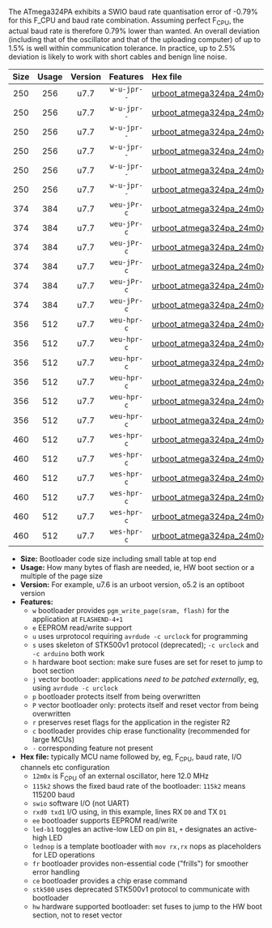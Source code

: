 The ATmega324PA exhibits a SWIO baud rate quantisation error of -0.79% for this F_CPU and baud rate combination. Assuming perfect F<sub>CPU</sub>, the actual baud rate is therefore 0.79% lower than wanted. An overall deviation (including that of the oscillator and that of the uploading computer) of up to 1.5% is well within communication tolerance. In practice, up to 2.5% deviation is likely to work with short cables and benign line noise.

|Size|Usage|Version|Features|Hex file|
|:-:|:-:|:-:|:-:|:--|
|250|256|u7.7|`w-u-jpr--`|[urboot_atmega324pa_24m0x_+576k0_swio_rxd0_txd1_led+b0.hex](https://raw.githubusercontent.com/stefanrueger/urboot.hex/main/mcus/atmega324pa/external_oscillator/fcpu_24m0x/br_+576k0/urboot_atmega324pa_24m0x_+576k0_swio_rxd0_txd1_led+b0.hex)|
|250|256|u7.7|`w-u-jpr--`|[urboot_atmega324pa_24m0x_+576k0_swio_rxd0_txd1_led+b7.hex](https://raw.githubusercontent.com/stefanrueger/urboot.hex/main/mcus/atmega324pa/external_oscillator/fcpu_24m0x/br_+576k0/urboot_atmega324pa_24m0x_+576k0_swio_rxd0_txd1_led+b7.hex)|
|250|256|u7.7|`w-u-jpr--`|[urboot_atmega324pa_24m0x_+576k0_swio_rxd0_txd1_lednop.hex](https://raw.githubusercontent.com/stefanrueger/urboot.hex/main/mcus/atmega324pa/external_oscillator/fcpu_24m0x/br_+576k0/urboot_atmega324pa_24m0x_+576k0_swio_rxd0_txd1_lednop.hex)|
|250|256|u7.7|`w-u-jpr--`|[urboot_atmega324pa_24m0x_+576k0_swio_rxd2_txd3_led+b0.hex](https://raw.githubusercontent.com/stefanrueger/urboot.hex/main/mcus/atmega324pa/external_oscillator/fcpu_24m0x/br_+576k0/urboot_atmega324pa_24m0x_+576k0_swio_rxd2_txd3_led+b0.hex)|
|250|256|u7.7|`w-u-jpr--`|[urboot_atmega324pa_24m0x_+576k0_swio_rxd2_txd3_led+b7.hex](https://raw.githubusercontent.com/stefanrueger/urboot.hex/main/mcus/atmega324pa/external_oscillator/fcpu_24m0x/br_+576k0/urboot_atmega324pa_24m0x_+576k0_swio_rxd2_txd3_led+b7.hex)|
|250|256|u7.7|`w-u-jpr--`|[urboot_atmega324pa_24m0x_+576k0_swio_rxd2_txd3_lednop.hex](https://raw.githubusercontent.com/stefanrueger/urboot.hex/main/mcus/atmega324pa/external_oscillator/fcpu_24m0x/br_+576k0/urboot_atmega324pa_24m0x_+576k0_swio_rxd2_txd3_lednop.hex)|
|374|384|u7.7|`weu-jPr-c`|[urboot_atmega324pa_24m0x_+576k0_swio_rxd0_txd1_ee_led+b0_fr_ce.hex](https://raw.githubusercontent.com/stefanrueger/urboot.hex/main/mcus/atmega324pa/external_oscillator/fcpu_24m0x/br_+576k0/urboot_atmega324pa_24m0x_+576k0_swio_rxd0_txd1_ee_led+b0_fr_ce.hex)|
|374|384|u7.7|`weu-jPr-c`|[urboot_atmega324pa_24m0x_+576k0_swio_rxd0_txd1_ee_led+b7_fr_ce.hex](https://raw.githubusercontent.com/stefanrueger/urboot.hex/main/mcus/atmega324pa/external_oscillator/fcpu_24m0x/br_+576k0/urboot_atmega324pa_24m0x_+576k0_swio_rxd0_txd1_ee_led+b7_fr_ce.hex)|
|374|384|u7.7|`weu-jPr-c`|[urboot_atmega324pa_24m0x_+576k0_swio_rxd0_txd1_ee_lednop_fr_ce.hex](https://raw.githubusercontent.com/stefanrueger/urboot.hex/main/mcus/atmega324pa/external_oscillator/fcpu_24m0x/br_+576k0/urboot_atmega324pa_24m0x_+576k0_swio_rxd0_txd1_ee_lednop_fr_ce.hex)|
|374|384|u7.7|`weu-jPr-c`|[urboot_atmega324pa_24m0x_+576k0_swio_rxd2_txd3_ee_led+b0_fr_ce.hex](https://raw.githubusercontent.com/stefanrueger/urboot.hex/main/mcus/atmega324pa/external_oscillator/fcpu_24m0x/br_+576k0/urboot_atmega324pa_24m0x_+576k0_swio_rxd2_txd3_ee_led+b0_fr_ce.hex)|
|374|384|u7.7|`weu-jPr-c`|[urboot_atmega324pa_24m0x_+576k0_swio_rxd2_txd3_ee_led+b7_fr_ce.hex](https://raw.githubusercontent.com/stefanrueger/urboot.hex/main/mcus/atmega324pa/external_oscillator/fcpu_24m0x/br_+576k0/urboot_atmega324pa_24m0x_+576k0_swio_rxd2_txd3_ee_led+b7_fr_ce.hex)|
|374|384|u7.7|`weu-jPr-c`|[urboot_atmega324pa_24m0x_+576k0_swio_rxd2_txd3_ee_lednop_fr_ce.hex](https://raw.githubusercontent.com/stefanrueger/urboot.hex/main/mcus/atmega324pa/external_oscillator/fcpu_24m0x/br_+576k0/urboot_atmega324pa_24m0x_+576k0_swio_rxd2_txd3_ee_lednop_fr_ce.hex)|
|356|512|u7.7|`weu-hpr-c`|[urboot_atmega324pa_24m0x_+576k0_swio_rxd0_txd1_ee_led+b0_fr_ce_hw.hex](https://raw.githubusercontent.com/stefanrueger/urboot.hex/main/mcus/atmega324pa/external_oscillator/fcpu_24m0x/br_+576k0/urboot_atmega324pa_24m0x_+576k0_swio_rxd0_txd1_ee_led+b0_fr_ce_hw.hex)|
|356|512|u7.7|`weu-hpr-c`|[urboot_atmega324pa_24m0x_+576k0_swio_rxd0_txd1_ee_led+b7_fr_ce_hw.hex](https://raw.githubusercontent.com/stefanrueger/urboot.hex/main/mcus/atmega324pa/external_oscillator/fcpu_24m0x/br_+576k0/urboot_atmega324pa_24m0x_+576k0_swio_rxd0_txd1_ee_led+b7_fr_ce_hw.hex)|
|356|512|u7.7|`weu-hpr-c`|[urboot_atmega324pa_24m0x_+576k0_swio_rxd0_txd1_ee_lednop_fr_ce_hw.hex](https://raw.githubusercontent.com/stefanrueger/urboot.hex/main/mcus/atmega324pa/external_oscillator/fcpu_24m0x/br_+576k0/urboot_atmega324pa_24m0x_+576k0_swio_rxd0_txd1_ee_lednop_fr_ce_hw.hex)|
|356|512|u7.7|`weu-hpr-c`|[urboot_atmega324pa_24m0x_+576k0_swio_rxd2_txd3_ee_led+b0_fr_ce_hw.hex](https://raw.githubusercontent.com/stefanrueger/urboot.hex/main/mcus/atmega324pa/external_oscillator/fcpu_24m0x/br_+576k0/urboot_atmega324pa_24m0x_+576k0_swio_rxd2_txd3_ee_led+b0_fr_ce_hw.hex)|
|356|512|u7.7|`weu-hpr-c`|[urboot_atmega324pa_24m0x_+576k0_swio_rxd2_txd3_ee_led+b7_fr_ce_hw.hex](https://raw.githubusercontent.com/stefanrueger/urboot.hex/main/mcus/atmega324pa/external_oscillator/fcpu_24m0x/br_+576k0/urboot_atmega324pa_24m0x_+576k0_swio_rxd2_txd3_ee_led+b7_fr_ce_hw.hex)|
|356|512|u7.7|`weu-hpr-c`|[urboot_atmega324pa_24m0x_+576k0_swio_rxd2_txd3_ee_lednop_fr_ce_hw.hex](https://raw.githubusercontent.com/stefanrueger/urboot.hex/main/mcus/atmega324pa/external_oscillator/fcpu_24m0x/br_+576k0/urboot_atmega324pa_24m0x_+576k0_swio_rxd2_txd3_ee_lednop_fr_ce_hw.hex)|
|460|512|u7.7|`wes-hpr-c`|[urboot_atmega324pa_24m0x_+576k0_swio_rxd0_txd1_ee_led+b0_fr_ce_stk500_hw.hex](https://raw.githubusercontent.com/stefanrueger/urboot.hex/main/mcus/atmega324pa/external_oscillator/fcpu_24m0x/br_+576k0/urboot_atmega324pa_24m0x_+576k0_swio_rxd0_txd1_ee_led+b0_fr_ce_stk500_hw.hex)|
|460|512|u7.7|`wes-hpr-c`|[urboot_atmega324pa_24m0x_+576k0_swio_rxd0_txd1_ee_led+b7_fr_ce_stk500_hw.hex](https://raw.githubusercontent.com/stefanrueger/urboot.hex/main/mcus/atmega324pa/external_oscillator/fcpu_24m0x/br_+576k0/urboot_atmega324pa_24m0x_+576k0_swio_rxd0_txd1_ee_led+b7_fr_ce_stk500_hw.hex)|
|460|512|u7.7|`wes-hpr-c`|[urboot_atmega324pa_24m0x_+576k0_swio_rxd0_txd1_ee_lednop_fr_ce_stk500_hw.hex](https://raw.githubusercontent.com/stefanrueger/urboot.hex/main/mcus/atmega324pa/external_oscillator/fcpu_24m0x/br_+576k0/urboot_atmega324pa_24m0x_+576k0_swio_rxd0_txd1_ee_lednop_fr_ce_stk500_hw.hex)|
|460|512|u7.7|`wes-hpr-c`|[urboot_atmega324pa_24m0x_+576k0_swio_rxd2_txd3_ee_led+b0_fr_ce_stk500_hw.hex](https://raw.githubusercontent.com/stefanrueger/urboot.hex/main/mcus/atmega324pa/external_oscillator/fcpu_24m0x/br_+576k0/urboot_atmega324pa_24m0x_+576k0_swio_rxd2_txd3_ee_led+b0_fr_ce_stk500_hw.hex)|
|460|512|u7.7|`wes-hpr-c`|[urboot_atmega324pa_24m0x_+576k0_swio_rxd2_txd3_ee_led+b7_fr_ce_stk500_hw.hex](https://raw.githubusercontent.com/stefanrueger/urboot.hex/main/mcus/atmega324pa/external_oscillator/fcpu_24m0x/br_+576k0/urboot_atmega324pa_24m0x_+576k0_swio_rxd2_txd3_ee_led+b7_fr_ce_stk500_hw.hex)|
|460|512|u7.7|`wes-hpr-c`|[urboot_atmega324pa_24m0x_+576k0_swio_rxd2_txd3_ee_lednop_fr_ce_stk500_hw.hex](https://raw.githubusercontent.com/stefanrueger/urboot.hex/main/mcus/atmega324pa/external_oscillator/fcpu_24m0x/br_+576k0/urboot_atmega324pa_24m0x_+576k0_swio_rxd2_txd3_ee_lednop_fr_ce_stk500_hw.hex)|

- **Size:** Bootloader code size including small table at top end
- **Usage:** How many bytes of flash are needed, ie, HW boot section or a multiple of the page size
- **Version:** For example, u7.6 is an urboot version, o5.2 is an optiboot version
- **Features:**
  + `w` bootloader provides `pgm_write_page(sram, flash)` for the application at `FLASHEND-4+1`
  + `e` EEPROM read/write support
  + `u` uses urprotocol requiring `avrdude -c urclock` for programming
  + `s` uses skeleton of STK500v1 protocol (deprecated); `-c urclock` and `-c arduino` both work
  + `h` hardware boot section: make sure fuses are set for reset to jump to boot section
  + `j` vector bootloader: applications *need to be patched externally*, eg, using `avrdude -c urclock`
  + `p` bootloader protects itself from being overwritten
  + `P` vector bootloader only: protects itself and reset vector from being overwritten
  + `r` preserves reset flags for the application in the register R2
  + `c` bootloader provides chip erase functionality (recommended for large MCUs)
  + `-` corresponding feature not present
- **Hex file:** typically MCU name followed by, eg, F<sub>CPU</sub>, baud rate, I/O channels etc configuration
  + `12m0x` is F<sub>CPU</sub> of an external oscillator, here 12.0 MHz
  + `115k2` shows the fixed baud rate of the bootloader: `115k2` means 115200 baud
  + `swio` software I/O (not UART)
  + `rxd0 txd1` I/O using, in this example, lines RX `D0` and TX `D1`
  + `ee` bootloader supports EEPROM read/write
  + `led-b1` toggles an active-low LED on pin `B1`, `+` designates an active-high LED
  + `lednop` is a template bootloader with `mov rx,rx` nops as placeholders for LED operations
  + `fr` bootloader provides non-essential code ("frills") for smoother error handling
  + `ce` bootloader provides a chip erase command
  + `stk500` uses deprecated STK500v1 protocol to communicate with bootloader
  + `hw` hardware supported bootloader: set fuses to jump to the HW boot section, not to reset vector
